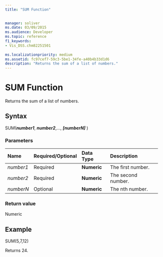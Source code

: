 ```yaml
---
title: "SUM Function"
 
 
manager: soliver
ms.date: 03/09/2015
ms.audience: Developer
ms.topic: reference
f1_keywords:
- Vis_DSS.chm82251501
 
ms.localizationpriority: medium
ms.assetid: fc97cef7-59c3-5be1-34fe-a40b4b33d1d6
description: "Returns the sum of a list of numbers."
---
```


# SUM Function

Returns the sum of a list of numbers.
  
## Syntax

SUM(***number1***, ***number2***,..., ***[numberN]*** )
  
### Parameters

|**Name**|**Required/Optional**|**Data Type**|**Description**|
|:-----|:-----|:-----|:-----|
| *number1* <br/> |Required  <br/> |**Numeric** <br/> |The first number. |
| *number2* <br/> |Required  <br/> |**Numeric** <br/> |The second number. |
| *numberN* <br/> |Optional  <br/> |**Numeric** <br/> |The nth number. |

### Return value

Numeric
  
## Example

SUM(5,7,12)
  
Returns 24.
  